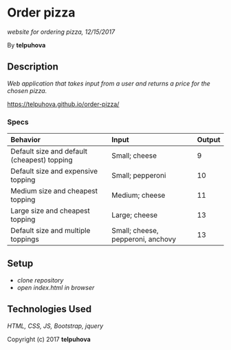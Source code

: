 # Order pizza

 _website for ordering pizza, 12/15/2017_

By **telpuhova**

## Description

_Web application that takes input from a user and returns a price for the chosen pizza._

https://telpuhova.github.io/order-pizza/

### Specs
| Behavior | Input | Output |
| :------------- | :------------- | :------------- |
| Default size and default (cheapest) topping | Small; cheese | 9 |
| Default size and expensive topping | Small; pepperoni | 10 |
| Medium size and cheapest topping | Medium; cheese | 11 |
| Large size and cheapest topping | Large; cheese | 13 |
| Default size and multiple toppings | Small; cheese, pepperoni, anchovy | 13 |


## Setup

* _clone repository_
* _open index.html in browser_

## Technologies Used

_HTML, CSS, JS, Bootstrap, jquery_

Copyright (c) 2017 **telpuhova**
